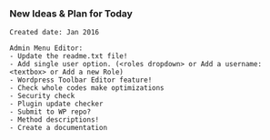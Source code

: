 ### New Ideas & Plan for Today ###

	Created date: Jan 2016
	
	Admin Menu Editor:
	- Update the readme.txt file!
	- Add single user option. (<roles dropdown> or Add a username: <textbox> or Add a new Role)
	- Wordpress Toolbar Editor feature!
	- Check whole codes make optimizations
	- Security check
	- Plugin update checker
	- Submit to WP repo?
	- Method descriptions!
	- Create a documentation